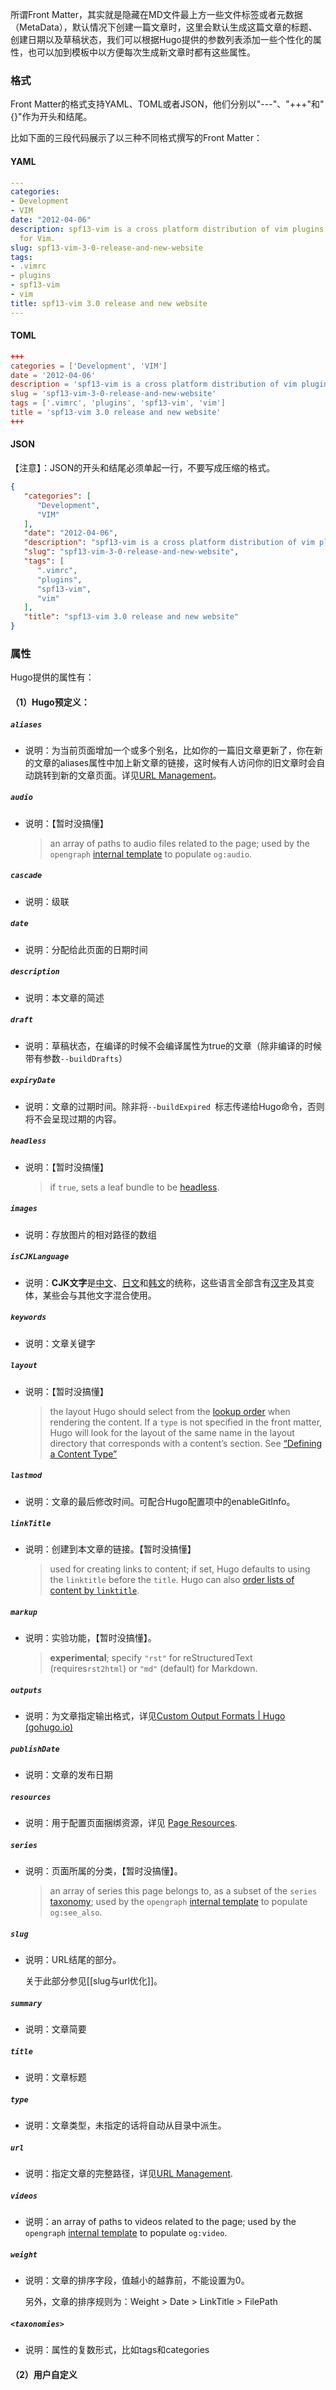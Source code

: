 所谓Front Matter，其实就是隐藏在MD文件最上方一些文件标签或者元数据（MetaData），默认情况下创建一篇文章时，这里会默认生成这篇文章的标题、创建日期以及草稿状态，我们可以根据Hugo提供的参数列表添加一些个性化的属性，也可以加到模板中以方便每次生成新文章时都有这些属性。



### 格式

Front Matter的格式支持YAML、TOML或者JSON，他们分别以"---"、"+++"和"{}"作为开头和结尾。

比如下面的三段代码展示了以三种不同格式撰写的Front Matter：

#### YAML

```yaml
---
categories:
- Development
- VIM
date: "2012-04-06"
description: spf13-vim is a cross platform distribution of vim plugins and resources
  for Vim.
slug: spf13-vim-3-0-release-and-new-website
tags:
- .vimrc
- plugins
- spf13-vim
- vim
title: spf13-vim 3.0 release and new website
---
```

#### TOML

```toml
+++
categories = ['Development', 'VIM']
date = '2012-04-06'
description = 'spf13-vim is a cross platform distribution of vim plugins and resources for Vim.'
slug = 'spf13-vim-3-0-release-and-new-website'
tags = ['.vimrc', 'plugins', 'spf13-vim', 'vim']
title = 'spf13-vim 3.0 release and new website'
+++
```

#### JSON

【注意】：JSON的开头和结尾必须单起一行，不要写成压缩的格式。

```json
{
   "categories": [
      "Development",
      "VIM"
   ],
   "date": "2012-04-06",
   "description": "spf13-vim is a cross platform distribution of vim plugins and resources for Vim.",
   "slug": "spf13-vim-3-0-release-and-new-website",
   "tags": [
      ".vimrc",
      "plugins",
      "spf13-vim",
      "vim"
   ],
   "title": "spf13-vim 3.0 release and new website"
}
```



### 属性

Hugo提供的属性有：

#### （1）Hugo预定义：

##### `aliases` 

- 说明：‎为当前页面增加一个或多个别名，比如你的一篇旧文章更新了，你在新的文章的aliases属性中加上新文章的链接，这时候有人访问你的旧文章时会自动跳转到新的文章页面。详见[URL Management](https://gohugo.io/content-management/urls/#aliases)。

##### `audio`

- 说明：【暂时没搞懂】

  > an array of paths to audio files related to the page; used by the `opengraph` [internal template](https://gohugo.io/templates/internal) to populate `og:audio`.

##### `cascade`

- 说明：级联

##### `date`

- 说明：分配给此页面的日期时间

##### `description`

- 说明：本文章的简述

##### `draft`

- 说明：草稿状态，在编译的时候不会编译属性为true的文章（除非编译的时候带有参数`--buildDrafts`）

##### `expiryDate`

- 说明：文章的过期时间。除非将`--buildExpired `标志传递给Hugo命令，否则将不会呈现过期的内容。

##### `headless`

- 说明：【暂时没搞懂】

  > if `true`, sets a leaf bundle to be [headless](https://gohugo.io/content-management/page-bundles/#headless-bundle).

##### `images`

- 说明：存放图片的相对路径的数组

##### `isCJKLanguage`

- 说明：**CJK文字**是[中文](https://zh.wikipedia.org/wiki/汉语)、[日文](https://zh.wikipedia.org/wiki/日文文字)和[韩文](https://zh.wikipedia.org/wiki/韓文)的统称，这些语言全部含有[汉字](https://zh.wikipedia.org/wiki/汉字)及其变体，某些会与其他文字混合使用。

##### `keywords`

- 说明：文章关键字

##### `layout`

- 说明：【暂时没搞懂】

  > the layout Hugo should select from the [lookup order](https://gohugo.io/templates/lookup-order/) when rendering the content. If a `type` is not specified in the front matter, Hugo will look for the layout of the same name in the layout directory that corresponds with a content’s section. See [“Defining a Content Type”](https://gohugo.io/content-management/types/#defining-a-content-type)

##### `lastmod`

- 说明：文章的最后修改时间。可配合Hugo配置项中的enableGitInfo。

##### `linkTitle`

- 说明：创建到本文章的链接。【暂时没搞懂】

  > used for creating links to content; if set, Hugo defaults to using the `linktitle` before the `title`. Hugo can also [order lists of content by `linktitle`](https://gohugo.io/templates/lists/#by-link-title).

##### `markup`

- 说明：实验功能，【暂时没搞懂】。

  > **experimental**; specify `"rst"` for reStructuredText (requires`rst2html`) or `"md"` (default) for Markdown.

##### `outputs`

- 说明：为文章指定输出格式，详见[Custom Output Formats | Hugo (gohugo.io)](https://gohugo.io/templates/output-formats/)

##### `publishDate`

- 说明：文章的发布日期

##### `resources`

- 说明：用于配置页面捆绑资源，详见 [Page Resources](https://gohugo.io/content-management/page-resources/).

##### `series`

- 说明：页面所属的分类，【暂时没搞懂】。

  > an array of series this page belongs to, as a subset of the `series` [taxonomy](https://gohugo.io/content-management/taxonomies/); used by the `opengraph` [internal template](https://gohugo.io/templates/internal) to populate `og:see_also`.

##### `slug`

- 说明：URL结尾的部分。

  关于此部分参见[[slug与url优化]]。

##### `summary`

- 说明：文章简要

##### `title`

- 说明：文章标题

##### `type`

- 说明：文章类型，未指定的话将自动从目录中派生。

##### `url`

- 说明：指定文章的完整路径，详见[URL Management](https://gohugo.io/content-management/urls/#set-url-in-front-matter).

##### `videos`

- 说明：an array of paths to videos related to the page; used by the `opengraph` [internal template](https://gohugo.io/templates/internal) to populate `og:video`.

##### `weight`

- 说明：文章的排序字段，值越小的越靠前，不能设置为0。

  另外，文章的排序规则为：Weight > Date > LinkTitle > FilePath

##### `<taxonomies>`

- 说明：属性的复数形式，比如tags和categories

#### （2）用户自定义

